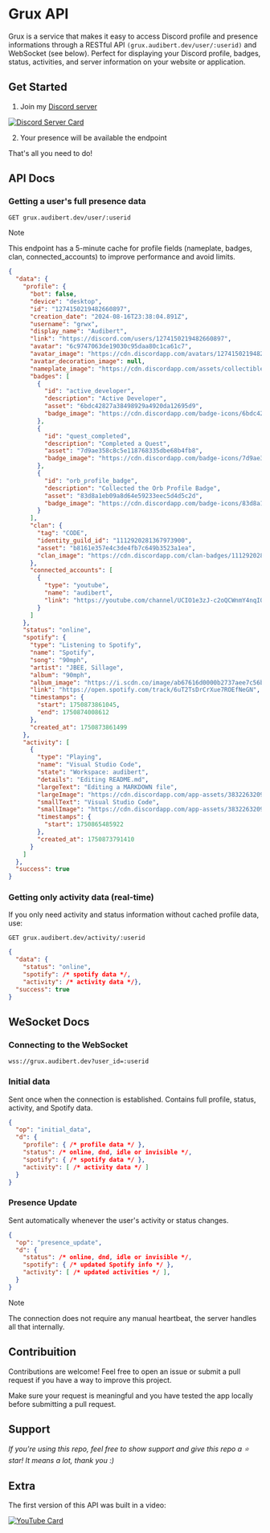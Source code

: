# Grux API

Grux is a service that makes it easy to access Discord profile and presence informations through a RESTful API `(grux.audibert.dev/user/:userid)` and WebSocket (see below). Perfect for displaying your Discord profile, badges, status, activities, and server information on your website or application.

## Get Started

1. Join my [Discord server](https://discord.gg/gu7sKjwEz5)

[![Discord Server Card](https://cardzera.audibert.dev/api/1383718526694461532?buttonText=Join%20now%20to%20access%20the%20API&t={timestamp})](https://discord.gg/gu7sKjwEz5)

2. Your presence will be available the endpoint

That's all you need to do!

## API Docs

### Getting a user's full presence data

`GET grux.audibert.dev/user/:userid`

> [!NOTE]
> This endpoint has a 5-minute cache for profile fields (nameplate, badges, clan, connected_accounts) to improve performance and avoid limits.

```json
{
  "data": {
    "profile": {
      "bot": false,
      "device": "desktop",
      "id": "1274150219482660897",
      "creation_date": "2024-08-16T23:38:04.891Z",
      "username": "grwx",
      "display_name": "Audibert",
      "link": "https://discord.com/users/1274150219482660897",
      "avatar": "6c9747063de19030c95daa80c1ca61c7",
      "avatar_image": "https://cdn.discordapp.com/avatars/1274150219482660897/6c9747063de19030c95daa80c1ca61c7.png?size=1024",
      "avatar_decoration_image": null,
      "nameplate_image": "https://cdn.discordapp.com/assets/collectibles/nameplates/nameplates/twilight/static.png",
      "badges": [
        {
          "id": "active_developer",
          "description": "Active Developer",
          "asset": "6bdc42827a38498929a4920da12695d9",
          "badge_image": "https://cdn.discordapp.com/badge-icons/6bdc42827a38498929a4920da12695d9.png"
        },
        {
          "id": "quest_completed",
          "description": "Completed a Quest",
          "asset": "7d9ae358c8c5e118768335dbe68b4fb8",
          "badge_image": "https://cdn.discordapp.com/badge-icons/7d9ae358c8c5e118768335dbe68b4fb8.png"
        },
        {
          "id": "orb_profile_badge",
          "description": "Collected the Orb Profile Badge",
          "asset": "83d8a1eb09a8d64e59233eec5d4d5c2d",
          "badge_image": "https://cdn.discordapp.com/badge-icons/83d8a1eb09a8d64e59233eec5d4d5c2d.png"
        }
      ],
      "clan": {
        "tag": "CODE",
        "identity_guild_id": "1112920281367973900",
        "asset": "b8161e357e4c3de4fb7c649b3523a1ea",
        "clan_image": "https://cdn.discordapp.com/clan-badges/1112920281367973900/b8161e357e4c3de4fb7c649b3523a1ea.png"
      },
      "connected_accounts": [
        {
          "type": "youtube",
          "name": "audibert",
          "link": "https://youtube.com/channel/UCIO1e3zJ-c2oQCWnmY4nqIQ"
        }
      ]
    },
    "status": "online",
    "spotify": {
      "type": "Listening to Spotify",
      "name": "Spotify",
      "song": "90mph",
      "artist": "JBEE, Sillage",
      "album": "90mph",
      "album_image": "https://i.scdn.co/image/ab67616d0000b2737aee7c56bd63016a79ddc9d1",
      "link": "https://open.spotify.com/track/6uT2TsDrCrXue7ROEfNeGN",
      "timestamps": {
        "start": 1750873861045,
        "end": 1750874008612
      },
      "created_at": 1750873861499
    },
    "activity": [
      {
        "type": "Playing",
        "name": "Visual Studio Code",
        "state": "Workspace: audibert",
        "details": "Editing README.md",
        "largeText": "Editing a MARKDOWN file",
        "largeImage": "https://cdn.discordapp.com/app-assets/383226320970055681/1359299128655347824.png",
        "smallText": "Visual Studio Code",
        "smallImage": "https://cdn.discordapp.com/app-assets/383226320970055681/1359299466493956258.png",
        "timestamps": {
          "start": 1750865485922
        },
        "created_at": 1750873791410
      }
    ]
  },
  "success": true
}
```

### Getting only activity data (real-time)

If you only need activity and status information without cached profile data, use:

`GET grux.audibert.dev/activity/:userid`

```json
{
  "data": {
    "status": "online",
    "spotify": /* spotify data */,
    "activity": /* activity data */},
  "success": true
}
```

## WeSocket Docs

### Connecting to the WebSocket

`wss://grux.audibert.dev?user_id=:userid`

### Initial data

Sent once when the connection is established. Contains full profile, status, activity, and Spotify data.

```json
{
  "op": "initial_data",
  "d": {
    "profile": { /* profile data */ },
    "status": /* online, dnd, idle or invisible */,
    "spotify": { /* spotify data */ },
    "activity": [ /* activity data */ ]
  }
}
```

### Presence Update

Sent automatically whenever the user's activity or status changes.

```json
{
  "op": "presence_update",
  "d": {
    "status": /* online, dnd, idle or invisible */,
    "spotify": { /* updated Spotify info */ },
    "activity": [ /* updated activities */ ],
  }
}
```

> [!NOTE]
> The connection does not require any manual heartbeat, the server handles all that internally.

## Contribuition

Contributions are welcome! Feel free to open an issue or submit a pull request if you have a way to improve this project.

Make sure your request is meaningful and you have tested the app locally before submitting a pull request.

## Support

_If you're using this repo, feel free to show support and give this repo a ⭐ star! It means a lot, thank you :)_

## Extra

The first version of this API was built in a video:

[![YouTube Card](https://ytcards.audibert.dev/api/3sJCXoxgbHQ?width=250&theme=github&max_title_lines=1&show_duration=false)](https://youtube.com/watch?v=3sJCXoxgbHQ)
